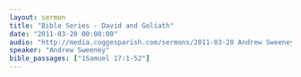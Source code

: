 ```yaml
---
layout: sermon
title: "Bible Series - David and Goliath"
date: "2011-03-20 00:00:00"
audio: "http://media.coggesparish.com/sermons/2011-03-20 Andrew Sweeney.mp3"
speaker: "Andrew Sweeney"
bible_passages: ["1Samuel 17:1-52"]
---
```

